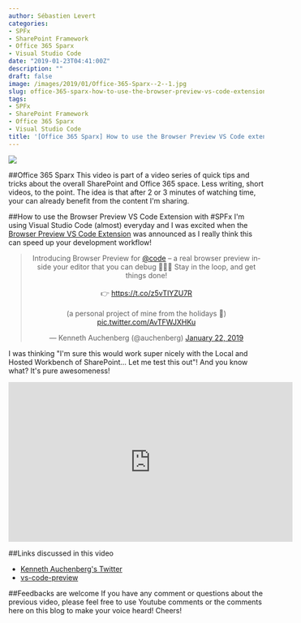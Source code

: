 ```yaml
---
author: Sébastien Levert
categories:
- SPFx
- SharePoint Framework
- Office 365 Sparx
- Visual Studio Code
date: "2019-01-23T04:41:00Z"
description: ""
draft: false
image: /images/2019/01/Office-365-Sparx--2--1.jpg
slug: office-365-sparx-how-to-use-the-browser-preview-vs-code-extension-with-spfx
tags:
- SPFx
- SharePoint Framework
- Office 365 Sparx
- Visual Studio Code
title: '[Office 365 Sparx] How to use the Browser Preview VS Code extension with #SPFx'
---
```



![](/content/images/2019/01/Office-365-Sparx--2-.jpg)

##Office 365 Sparx
This video is part of a video series of quick tips and tricks about the overall SharePoint and Office 365 space. Less writing, short videos, to the point. The idea is that after 2 or 3 minutes of watching time, your can already benefit from the content I'm sharing.

##How to use the Browser Preview VS Code Extension with #SPFx
I'm using Visual Studio Code (almost) everyday and I was excited when the [Browser Preview VS Code Extension](https://github.com/auchenberg/vscode-browser-preview) was announced as I really think this can speed up your development workflow! 

<blockquote class="twitter-tweet" data-dnt="true" align="center"><p lang="en" dir="ltr">Introducing Browser Preview for <a href="https://twitter.com/code?ref_src=twsrc%5Etfw">@code</a> – a real browser preview inside your editor that you can debug 🎉🤩💥 Stay in the loop, and get things done!<br><br>👉 <a href="https://t.co/z5vTIYZU7R">https://t.co/z5vTIYZU7R</a><br><br>(a personal project of mine from the holidays 🎄) <a href="https://t.co/AvTFWJXHKu">pic.twitter.com/AvTFWJXHKu</a></p>— Kenneth Auchenberg (@auchenberg) <a href="https://twitter.com/auchenberg/status/1087508399732883456?ref_src=twsrc%5Etfw">January 22, 2019</a></blockquote>
<script async src="https://platform.twitter.com/widgets.js" charset="utf-8"></script>

I was thinking "I'm sure this would work super nicely with the Local and Hosted Workbench of SharePoint... Let me test this out"! And you know what? It's pure awesomeness!

<iframe width="560" height="315" src="https://www.youtube.com/embed/Ad8eq7gB4Cg" frameborder="0" allow="accelerometer; autoplay; encrypted-media; gyroscope; picture-in-picture" allowfullscreen></iframe>

##Links discussed in this video

* [Kenneth Auchenberg's Twitter](https://twitter.com/auchenberg)
* [vs-code-preview](https://github.com/auchenberg/vscode-browser-preview)

##Feedbacks are welcome
If you have any comment or questions about the previous video, please feel free to use Youtube comments or the comments here on this blog to make your voice heard! Cheers!  